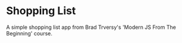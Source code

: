 # Shopping List

A simple shopping list app from Brad Trversy's 'Modern JS From The Beginning' course.
